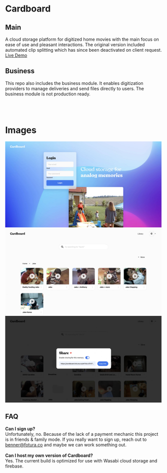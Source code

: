 # Cardboard


## Main
A cloud storage platform for digitized home movies with the main focus on ease of use and pleasant interactions. The original version included automated clip splitting which has since been deactivated on client request.
<br />
[Live Demo](https://cardboard.fotura.co)

## Business
This repo also includes the business module. It enables digitization providers to manage deliveries and send files directly to users. The business module is not production ready.
<br />
<br />
<br />
<br />
# Images
<img src="./readme_preview.jpg" width="500px">
<img src="./readme_preview_2.jpg" width="500px">
<img src="./readme_preview_3.jpg" width="500px">


## FAQ

**Can I sign up?**
<br />
Unfortunately, no. Because of the lack of a payment mechanic this project is in friends & family mode. If you really want to sign up, reach out to benner@fotura.co and maybe we can work something out.
<br />
<br />
**Can I host my own version of Cardboard?**
<br />
Yes. The current build is optimized for use with Wasabi cloud storage and firebase.
